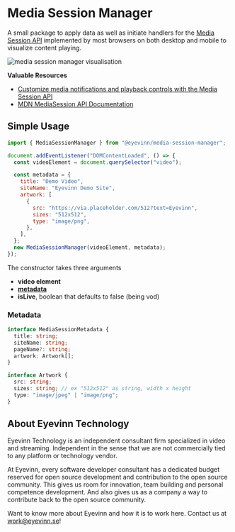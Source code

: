 Media Session Manager
===

A small package to apply data as well as initiate handlers for the [Media Session API](https://developer.mozilla.org/en-US/docs/Web/API/MediaSession) implemented by most browsers on both desktop and mobile to visualize content playing.

![media session manager visualisation](https://web-dev.imgix.net/image/admin/qwTz64KKq4rq7WeA3rlT.jpg?auto=format&w=1600)

**Valuable Resources**

- [Customize media notifications and playback controls with the Media Session API](https://web.dev/media-session/)
- [MDN MediaSession API Documentation](https://developer.mozilla.org/en-US/docs/Web/API/MediaSession)

## Simple Usage

```js
import { MediaSessionManager } from "@eyevinn/media-session-manager";

document.addEventListener("DOMContentLoaded", () => {
  const videoElement = document.querySelector("video");

  const metadata = {
    title: "Demo Video",
    siteName: "Eyevinn Demo Site",
    artwork: [
      {
        src: "https://via.placeholder.com/512?text=Eyevinn",
        sizes: "512x512",
        type: "image/png",
      },
    ],
  };
  new MediaSessionManager(videoElement, metadata);
});
```

The constructor takes three arguments

- **video element**
- [**metadata**](#metadata)
- **isLive**, boolean that defaults to false (being vod)

### Metadata

```typescript
interface MediaSessionMetadata {
  title: string;
  siteName: string;
  pageName?: string;
  artwork: Artwork[];
}

interface Artwork {
  src: string;
  sizes: string; // ex "512x512" as string, width x height
  type: "image/jpeg" | "image/png";
}
```

## About Eyevinn Technology

Eyevinn Technology is an independent consultant firm specialized in video and streaming. Independent in the sense that we are not commercially tied to any platform or technology vendor.

At Eyevinn, every software developer consultant has a dedicated budget reserved for open source development and contribution to the open source community. This gives us room for innovation, team building and personal competence development. And also gives us as a company a way to contribute back to the open source community.

Want to know more about Eyevinn and how it is to work here. Contact us at work@eyevinn.se!
